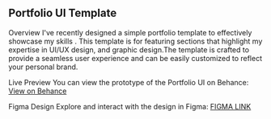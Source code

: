## Portfolio UI Template
Overview
I've recently designed a simple portfolio template to effectively showcase my skills .
This template is for featuring sections that highlight my expertise in UI/UX design, and graphic design.The template is crafted to provide a seamless user experience and can be easily customized to reflect your personal brand.

Live Preview
You can view the prototype of the Portfolio UI on Behance: <a href="https://www.behance.net/gallery/206307989/Portfolio-UI-%28Prototype%29" > View on Behance </a>

Figma Design
Explore and interact with the design in Figma: <a href="https://www.figma.com/design/rQP0hlvHNwF6sQEVQvKPcn/Untitled?node-id=0-1&t=DT13LQntmbTtOTlg-1">FIGMA LINK</a>
